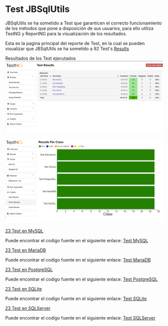 # Test JBSqlUtils

JBSqlUtils se ha sometido a Test que garanticen el correcto funcionamiento de los métodos
que pone a disposición de sus usuarios, para ello utiliza TestNG y ReportNG para la visualización
de los resultados.

Esta es la pagina principal del reporte de Test, en la cual se pueden visualizar
que JBSqlUtils se ha sometido a 92 Test's
[Results](https://jbranadev.github.io/JBSqlUtilsTest.github.io/html/index.html)

Resultados de los Test ejecutados
![](../../Imagenes/TestResult/TestResult.png)

![](../../Imagenes/TestResult/ResultForClass.png)

[23 Test en MySQL](https://jbranadev.github.io/JBSqlUtilsTest.github.io/html/suite1_test1_results.html)

Puede encontrar el codigo fuente en el siguiente enlace:
[Test MySQL](https://github.com/Jbranadev/JBSqlUtils/blob/master/src/test/java/io/github/josecarlosbran/JBSqlUtils/JBSqlUtilsTestMySQL.java)

[23 Test en MariaDB](https://jbranadev.github.io/JBSqlUtilsTest.github.io/html/suite1_test2_results.html)

Puede encontrar el codigo fuente en el siguiente enlace:
[Test MariaDB](https://github.com/Jbranadev/JBSqlUtils/blob/master/src/test/java/io/github/josecarlosbran/JBSqlUtils/JBSqlUtilsTestMariaDB.java)

[23 Test en PostgreSQL](https://jbranadev.github.io/JBSqlUtilsTest.github.io/html/suite1_test3_results.html)

Puede encontrar el codigo fuente en el siguiente enlace:
[Test PostgreSQL](https://github.com/Jbranadev/JBSqlUtils/blob/master/src/test/java/io/github/josecarlosbran/JBSqlUtils/JBSqlUtilsTestPostgreSQL.java)

[23 Test en SQLite](https://jbranadev.github.io/JBSqlUtilsTest.github.io/html/suite1_test4_results.html)

Puede encontrar el codigo fuente en el siguiente enlace:
[Test SQLite](https://github.com/Jbranadev/JBSqlUtils/blob/master/src/test/java/io/github/josecarlosbran/JBSqlUtils/JBSqlUtilsTestSQLite.java)

[23 Test en SQLServer](https://jbranadev.github.io/JBSqlUtilsTest.github.io/html/suite1_test5_results.html)

Puede encontrar el codigo fuente en el siguiente enlace:
[Test SQLServer](https://github.com/Jbranadev/JBSqlUtils/blob/master/src/test/java/io/github/josecarlosbran/JBSqlUtils/JBSqlUtilsTestSQLServer.java) 

